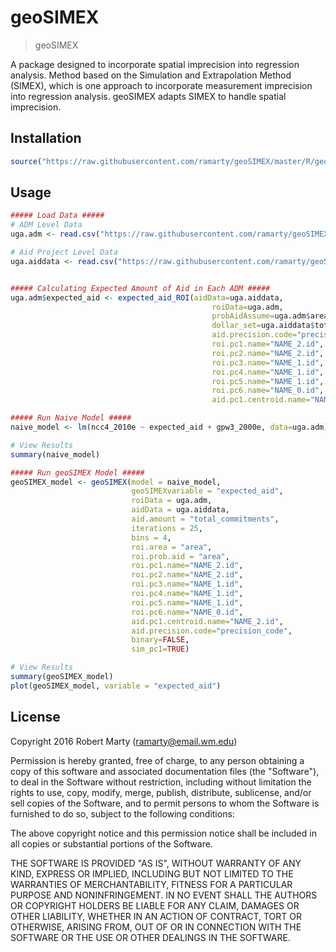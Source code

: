 
# geoSIMEX

> geoSIMEX

A package designed to incorporate spatial imprecision into regression analysis. Method based on the Simulation and Extrapolation Method (SIMEX), which is one approach to incorporate measurement imprecision into regression analysis. geoSIMEX adapts SIMEX to handle spatial imprecision.   

## Installation
```r
source("https://raw.githubusercontent.com/ramarty/geoSIMEX/master/R/geoSIMEX.R")
```

## Usage

```r
##### Load Data #####
# ADM Level Data
uga.adm <- read.csv("https://raw.githubusercontent.com/ramarty/geoSIMEX/master/Example/merge_uga_adm3.csv")

# Aid Project Level Data
uga.aiddata <- read.csv("https://raw.githubusercontent.com/ramarty/geoSIMEX/master/Example/UgandaAMP_GeocodedResearchRelease_Level1_v1.3/data/level_1a.csv")


##### Calculating Expected Amount of Aid in Each ADM #####
uga.adm$expected_aid <- expected_aid_ROI(aidData=uga.aiddata, 
                                             roiData=uga.adm, 
                                             probAidAssume=uga.adm$area, 
                                             dollar_set=uga.aiddata$total_commitments, 
                                             aid.precision.code="precision_code", 
                                             roi.pc1.name="NAME_2.id", 
                                             roi.pc2.name="NAME_2.id", 
                                             roi.pc3.name="NAME_1.id", 
                                             roi.pc4.name="NAME_1.id", 
                                             roi.pc5.name="NAME_1.id", 
                                             roi.pc6.name="NAME_0.id", 
                                             aid.pc1.centroid.name="NAME_2.id")

##### Run Naive Model #####
naive_model <- lm(ncc4_2010e ~ expected_aid + gpw3_2000e, data=uga.adm)

# View Results
summary(naive_model)

##### Run geoSIMEX Model #####
geoSIMEX_model <- geoSIMEX(model = naive_model, 
                           geoSIMEXvariable = "expected_aid", 
                           roiData = uga.adm, 
                           aidData = uga.aiddata, 
                           aid.amount = "total_commitments",
                           iterations = 25, 
                           bins = 4, 
                           roi.area = "area", 
                           roi.prob.aid = "area", 
                           roi.pc1.name="NAME_2.id", 
                           roi.pc2.name="NAME_2.id", 
                           roi.pc3.name="NAME_1.id", 
                           roi.pc4.name="NAME_1.id", 
                           roi.pc5.name="NAME_1.id", 
                           roi.pc6.name="NAME_0.id", 
                           aid.pc1.centroid.name="NAME_2.id", 
                           aid.precision.code="precision_code",
                           binary=FALSE,
                           sim_pc1=TRUE)

# View Results
summary(geoSIMEX_model)
plot(geoSIMEX_model, variable = "expected_aid")

```

## License

Copyright 2016 Robert Marty (ramarty@email.wm.edu)

Permission is hereby granted, free of charge, to any person obtaining a copy of this software and associated documentation files (the "Software"), to deal in the Software without restriction, including without limitation the rights to use, copy, modify, merge, publish, distribute, sublicense, and/or sell copies of the Software, and to permit persons to whom the Software is furnished to do so, subject to the following conditions:

The above copyright notice and this permission notice shall be included in all copies or substantial portions of the Software.

THE SOFTWARE IS PROVIDED "AS IS", WITHOUT WARRANTY OF ANY KIND, EXPRESS OR IMPLIED, INCLUDING BUT NOT LIMITED TO THE WARRANTIES OF MERCHANTABILITY, FITNESS FOR A PARTICULAR PURPOSE AND NONINFRINGEMENT. IN NO EVENT SHALL THE AUTHORS OR COPYRIGHT HOLDERS BE LIABLE FOR ANY CLAIM, DAMAGES OR OTHER LIABILITY, WHETHER IN AN ACTION OF CONTRACT, TORT OR OTHERWISE, ARISING FROM, OUT OF OR IN CONNECTION WITH THE SOFTWARE OR THE USE OR OTHER DEALINGS IN THE SOFTWARE.

